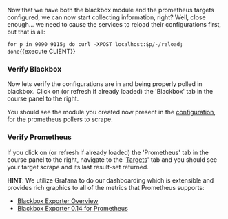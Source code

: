 Now that we have both the blackbox module and the prometheus targets configured, we can now start collecting information, right?  Well, close enough... we need to cause the services to reload their configurations first, but that is all:

`for p in 9090 9115; do curl -XPOST localhost:$p/-/reload; done`{{execute CLIENT}}

### Verify Blackbox

Now lets verify the configurations are in and being properly polled in blackbox.  Click on (or refresh if already loaded) the 'Blackbox' tab in the course panel to the right.

You should see the module you created now present in the [configuration](https://[[HOST_SUBDOMAIN]]-9115-[[KATACODA_HOST]].environments.katacoda.com/config), for the prometheus pollers to scrape.

### Verify Prometheus

If you click on (or refresh if already loaded) the 'Prometheus' tab in the course panel to the right, navigate to the '[Targets](https://[[HOST_SUBDOMAIN]]-9090-[[KATACODA_HOST]].environments.katacoda.com/new/targets)' tab and you should see your target scrape and its last result-set returned.

**HINT**: We utilize Grafana to do our dashboarding which is extensible and provides rich graphics to all of the metrics that Prometheus supports:
* [Blackbox Exporter Overview](https://grafana.com/grafana/dashboards/5345)
* [Blackbox Exporter 0.14 for Prometheus](https://grafana.com/grafana/dashboards/9965)